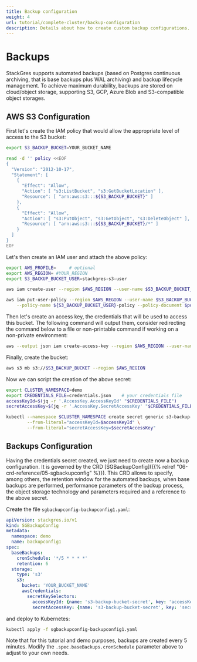 ```yaml
---
title: Backup configuration
weight: 4
url: tutorial/complete-cluster/backup-configuration
description: Details about how to create custom backup configurations.
---
```


# Backups

StackGres supports automated backups (based on Postgres continuous archiving, that is base backups plus WAL archiving) and backup lifecycle management. To achieve maximum durability, backups are stored on cloud/object storage, supporting S3, GCP, Azure Blob and S3-compatible object storages.


## AWS S3 Configuration


First let's create the IAM policy that would allow the appropriate level of access to the S3 bucket:

```bash
export S3_BACKUP_BUCKET=YOUR_BUCKET_NAME

read -d '' policy <<EOF
{
  "Version": "2012-10-17",
  "Statement": [
    {
      "Effect": "Allow",
      "Action": [ "s3:ListBucket", "s3:GetBucketLocation" ],
      "Resource": [ "arn:aws:s3:::${S3_BACKUP_BUCKET}" ]
    },
    {
      "Effect": "Allow",
      "Action": [ "s3:PutObject", "s3:GetObject", "s3:DeleteObject" ],
      "Resource": [ "arn:aws:s3:::${S3_BACKUP_BUCKET}/*" ]
    }
  ]
}
EOF
```

Let's then create an IAM user and attach the above policy:

```bash
export AWS_PROFILE=     # optional
export AWS_REGION= #YOUR_REGION
export S3_BACKUP_BUCKET_USER=stackgres-s3-user

aws iam create-user --region $AWS_REGION --user-name $S3_BACKUP_BUCKET_USER

aws iam put-user-policy --region $AWS_REGION --user-name $S3_BACKUP_BUCKET_USER \
	--policy-name ${S3_BACKUP_BUCKET_USER}-policy --policy-document $policy
```

Then let's create an access key, the credentials that will be used to access this bucket. The following command will
output them, consider redirecting the command below to a file or non-printable command if working on a non-private
environment:

```bash
aws --output json iam create-access-key --region $AWS_REGION --user-name $S3_BACKUP_BUCKET_USER > credentials.json
```

Finally, create the bucket:

```bash
aws s3 mb s3://$S3_BACKUP_BUCKET --region $AWS_REGION
```

Now we can script the creation of the above secret:

```bash
export CLUSTER_NAMESPACE=demo
export CREDENTIALS_FILE=credentials.json    # your credentials file
accessKeyId=$(jq -r '.AccessKey.AccessKeyId' "$CREDENTIALS_FILE")
secretAccessKey=$(jq -r '.AccessKey.SecretAccessKey' "$CREDENTIALS_FILE")

kubectl --namespace $CLUSTER_NAMESPACE create secret generic s3-backup-bucket-secret \
        --from-literal="accessKeyId=$accessKeyId" \
        --from-literal="secretAccessKey=$secretAccessKey"
```


## Backups Configuration

Having the credentials secret created, we just need to create now a backup configuration. It is governed by the CRD
[SGBackupConfig]({{% relref "06-crd-reference/05-sgbackupconfig" %}}). This CRD allows to specify, among others, the
retention window for the automated backups, when base backups are performed, performance parameters of the backup
process, the object storage technology and parameters required and a reference to the above secret.

Create the file `sgbackupconfig-backupconfig1.yaml`:

```yaml
apiVersion: stackgres.io/v1
kind: SGBackupConfig
metadata:
  namespace: demo
  name: backupconfig1
spec:
  baseBackups:
    cronSchedule: '*/5 * * * *'
    retention: 6
  storage:
    type: 's3'
    s3:
      bucket: 'YOUR_BUCKET_NAME'
      awsCredentials:
        secretKeySelectors:
          accessKeyId: {name: 's3-backup-bucket-secret', key: 'accessKeyId'}
          secretAccessKey: {name: 's3-backup-bucket-secret', key: 'secretAccessKey'}
```

and deploy to Kubernetes:

```bash
kubectl apply -f sgbackupconfig-backupconfig1.yaml
```

Note that for this tutorial and demo purposes, backups are created every 5 minutes. Modify the
`.spec.baseBackups.cronSchedule` parameter above to adjust to your own needs.

